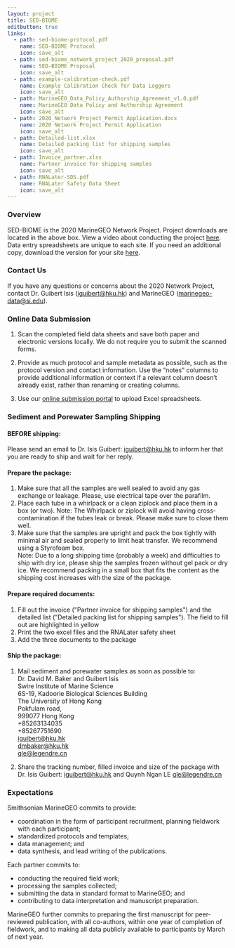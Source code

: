 ```yaml
---
layout: project
title: SED-BIOME
editbutton: true
links:
  - path: sed-biome-protocol.pdf
    name: SED-BIOME Protocol
    icon: save_alt
  - path: sed-biome_network_project_2020_proposal.pdf
    name: SED-BIOME Proposal
    icon: save_alt
  - path: example-calibration-check.pdf
    name: Example Calibration Check for Data Loggers
    icon: save_alt
  - path: MarineGEO_Data_Policy_Authorship_Agreement_v1.0.pdf
    name: MarineGEO Data Policy and Authorship Agreement
    icon: save_alt
  - path: 2020_Network_Project_Permit Application.docx
    name: 2020 Network Project Permit Application
    icon: save_alt
  - path: Detailed-list.xlsx
    name: Detailed packing list for shipping samples
    icon: save_alt
  - path: Invoice_partner.xlsx
    name: Partner invoice for shipping samples
    icon: save_alt
  - path: RNALater-SDS.pdf
    name: RNALater Safety Data Sheet
    icon: save_alt
---
```


### Overview
SED-BIOME is the 2020 MarineGEO Network Project. Project downloads are located in the above box. View a video about conducting the project [here](https://marinegeo.github.io/projects/sed-biome/video). Data entry spreadsheets are unique to each site. If you need an additional copy, download the version for your site [here](https://marinegeo.github.io/projects/sed-biome/data-entry-spreadsheets).    

### Contact Us

If you have any questions or concerns about the 2020 Network Project, contact Dr. Guibert Isis (iguibert@hku.hk) and MarineGEO (marinegeo-data@si.edu). 

### Online Data Submission

1. Scan the completed field data sheets and save both paper and electronic versions locally. We do not
require you to submit the scanned forms.

2. Provide as much protocol and sample metadata as possible, such as the protocol version and contact information. Use the “notes” columns to provide additional information or context if a relevant column doesn’t already exist, rather than renaming or creating columns.  

3. Use our [online submission portal](https://marinegeo.github.io/data-submission) to upload Excel spreadsheets.

### Sediment and Porewater Sampling Shipping  

#### BEFORE shipping:
Please send an email to Dr. Isis Guibert: iguibert@hku.hk  to inform her that you are ready to ship and wait for her reply.  

#### Prepare the package:
1. Make sure that all the samples are well sealed to avoid any gas exchange or leakage. Please, use electrical tape over the parafilm.  
2. Place each tube in a whirlpack or a clean ziplock and place them in a box (or two). Note: The Whirlpack or ziplock will avoid having cross-contamination if the tubes leak or break. Please make sure to close them well.  
3.  Make sure that the samples are upright and pack the box tightly with minimal air and sealed properly to limit heat transfer. We recommend using a Styrofoam box.   
Note: Due to a long shipping time (probably a week) and difficulties to ship with dry ice, please ship the samples frozen without gel pack or dry ice. We recommend packing in a small box that fits the content as the shipping cost increases with the size of the package.  

#### Prepare required documents:
1.	Fill out the invoice ("Partner invoice for shipping samples") and the detailed list ("Detailed packing list for shipping samples"). The field to fill out are highlighted in yellow  
2.	Print the two excel files and the RNALater safety sheet  
3.	Add the three documents to the package  

#### Ship the package:
1.	Mail sediment and porewater samples as soon as possible to:   
Dr. David M. Baker and Guibert Isis  
Swire Institute of Marine Science   
6S-19, Kadoorie Biological Sciences Building   
The University of Hong Kong   
Pokfulam road,   
999077 Hong Kong  
+85263134035   
+85267751690  
iguibert@hku.hk   
dmbaker@hku.hk  
qle@legendre.cn  

2.	Share the tracking number, filled invoice and size of the package with Dr. Isis Guibert: iguibert@hku.hk and Quynh Ngan LE qle@legendre.cn 
  
### Expectations

Smithsonian MarineGEO commits to provide:

- coordination in the form of participant recruitment, planning fieldwork with each participant;
- standardized protocols and templates;
- data management; and
- data synthesis, and lead writing of the publications.

Each partner commits to:
- conducting the required field work;
- processing the samples collected;
- submitting the data in standard format to MarineGEO; and
- contributing to data interpretation and manuscript preparation.

MarineGEO further commits to preparing the first manuscript for peer-reviewed publication, with all co-authors, within one year of completion of fieldwork, and to making all data publicly available to participants by March of next year.
